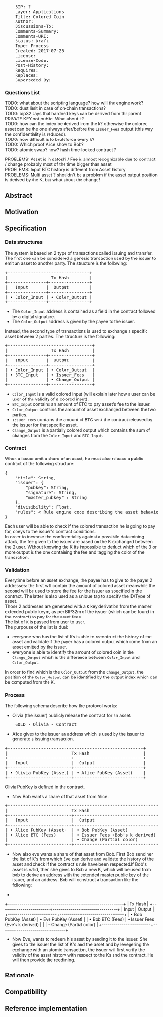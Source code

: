 <pre>
	BIP: ?
	Layer: Applications
	Title: Colored Coin
	Author: 
	Discussions-To: 
	Comments-Summary: 
	Comments-URI: 
	Status: Draft
	Type: Process
	Created: 2017-07-25
	License: 
	License-Code: 
	Post-History: 
	Requires: 
	Replaces: 
	Superseded-By: 
</pre>

### Questions List

TODO: what about the scripting language? how will the engine work? <br>
TODO: dust limit in case of on-chain transactions? <br>
TODO: bip32 says that hardned keys can be derived from thr parent PRIVATE KEY not public. What about it? <br>
TODO: how can the index be derived from the k? otherwise the colored asset can be the one always after/before the `Issuer_Fees` output (this way the confidentiality is reduced). <br>
TODO: how difficult is to bruteforce every k? <br>
TODO: Which proof Alice show to Bob? <br>
TODO: atomic swap? how? hash time-locked contract ? <br>

PROBLEMS: Asset is in satoshi / Fee is almost recognizable due to contract / change probably most of the time bigger than asset <br>
PROBLEMS: Input BTC history is different from Asset history <br>
PROBLEMS: Multi asset ? shouldn't be a problem if the asset output position is derived by the K, but what about the change? 

## Abstract

## Motivation

## Specification

### Data structures
The system is based on 2 type of transactions called issuing and transfer. The first one can be considered a genesis transaction used by the issuer to emit an asset to another party. The structure is the following:

<pre>
+--------------------------------+
|                 Tx Hash        |
+---------------+----------------+
|   Input       |  Output        |
+---------------+----------------+               
| • Color_Input | • Color_Output |
+---------------+----------------+
</pre>

* The `Color_Input` address is contained as a field in the contract followed by a digital signature. 
* The `Color_Output` address is given by the payee to the issuer. 

Instead, the second type of transactions is used to exchange a specific asset between 2 parties. The structure is the following:

<pre>
+---------------------------------+
|                 Tx Hash         |
+---------------+-----------------+
|   Input       |  Output         |
+---------------+-----------------+              
| • Color_Input | • Color_Output  |
| • BTC_Input   | • Issuer_Fees   |
|               | • Change_Output |
+---------------+-----------------+
</pre>

* `Color_Input` is a valid colored input (will explain later how a user can be user of the validity of a colored input).
* `BTC_Input` contains an amount of BTC to pay asset's fee to the issuer.
* `Color_Output` contains the amount of asset exchanged between the two parties.
* `Issuer_Fees` contains the amount of BTC w.r.t the contract released by the issuer for that specific asset.
* `Change_Output` is a partially colored output which contains the sum of changes from the `Color_Input` and `BTC_Input`.

### Contract
When a issuer emit a share of an asset, he must also release a public contract of the following structure: <br>
<pre>
{
	"title": String,
	"issuer": {
		"pubkey": String,
		"signature": String,
		"master_pubkey" : String
	},
	"divisibility": Float,
	"rules": < Rule engine code describing the asset behavior >
}
</pre>

Each user will be able to check if the colored transaction he is going to pay for, obeys to the issuer's contract conditions. <br>
In order to increase the confidentiality against a possibile data mining attack, the fee given to the issuer are based on the K exchanged between the 2 user. Without knowing the K its impossible to deduct which of the 3 or more output is the one containing the fee and tagging the color of the transaction.

### Validation
Everytime before an asset exchange, the payee has to give to the payer 2 addresses: the first will contain the amount of colored asset meanwhile the second will be used to store the fee for the issuer as specified in the contract. The latter is also used as a unique tag to specify the ID/Type of asset. <br>
Those 2 addresses are generated with a `K` key derivation from the master extended public keym, as per BIP32m of the issuer (which can be found in the contract) to pay for the asset fees. <br>
The list of `K` is passed from user to user. <br>
The  purpouse of the list is dual:

* everyone who has the list of Ks is able to recontruct the history of the asset and validate if the payer has a colored output which come from an asset emitted by the issuer.
* everyone is able to identify the amount of colored coin in the `Change_Output` which is the difference between `Color_Input` and `Color_Output`.

In order to find which is the `Color_Output` from the `Change_Output`, the position of the `Color_Output` can be identified by the output index which can be computed from the K.

### Process
The following schema describe how the protocol works:

* Olivia (the issuer) publicly release the contract for an asset.
<pre>
	GOLD - Olivia - Contract
</pre>
* Alice gives to the issuer an address which is used by the issuer to generate a issuing transaction.
<pre>
+-----------------------------------------------------+
|                         Tx Hash                     |
+-------------------------+---------------------------+
|   Input                 |  Output                   |
+-------------------------+---------------------------+
| • Olivia PubKey (Asset) | • Alice PubKey (Asset)    |
+-------------------------+---------------------------+
</pre>
Olivia PubKey is defined in the contract.
* Now Bob wants a share of that asset from Alice. 
<pre>
+-----------------------------------------------------------+
|                         Tx Hash                           |
+-------------------------+---------------------------------+
|   Input                 |  Output                         |
+-------------------------+---------------------------------+
| • Alice PubKey (Asset)  | • Bob PubKey (Asset)            |
| • Alice BTC (Fees)      | • Issuer Fees (Bob's k derived) |
|                         | • Change (Partial color)        |
+-------------------------+---------------------------------+
</pre>
* Now also eve wants a share of that asset from Bob. First Bob send her the list of K's from which Eve can derive and validate the history of the asset and check if the contract's rule have been respected.If Bob's asset is valid, then she gives to Bob a new K, which will be used from bob to derive an address with the extended master public key of the issuer, and an address. Bob will construct a transaction like the following:
* <pre>
+-----------------------------------------------------------+
|                         Tx Hash                           |
+-------------------------+---------------------------------+
|   Input                 |  Output                         |
+-------------------------+---------------------------------+
| • Bob PubKey (Asset)    | • Eve PubKey (Asset)            |
| • Bob BTC (Fees)        | • Issuer Fees (Eve's k derived) |
|                         | • Change (Partial color)        |
+-------------------------+---------------------------------+
</pre>
* Now Eve, wants to redeem his asset by sending it to the issuer. She gives to the issuer the list of K's and the asset and by levegering the exchange with an atomic transaction, the issuer will first verify the validity of the asset history with respect to the Ks and the contract. He will then provide the reediming.

## Rationale

## Compatibility

## Reference implementation
